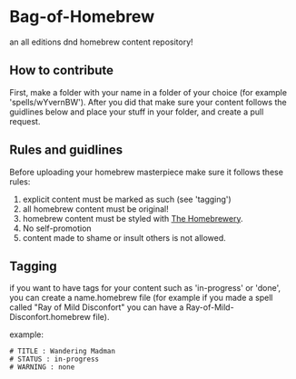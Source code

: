 # Bag-of-Homebrew
an all editions dnd homebrew content repository!

## How to contribute 
First, make a folder with your name in a folder of your choice (for example 'spells/wYvernBW'). After you did that make sure your content follows the guidlines below and place your stuff in your folder, and create a pull request. 

## Rules and guidlines
Before uploading your homebrew masterpiece make sure it follows these rules:
1. explicit content must be marked as such (see 'tagging')
2. all homebrew content must be original!
3. homebrew content must be styled with [The Homebrewery](https://homebrewery.naturalcrit.com/).
4. No self-promotion 
5. content made to shame or insult others is not allowed.

## Tagging
if you want to have tags for your content such as 'in-progress' or 'done', you can create a name.homebrew file (for example if you made a spell called "Ray of Mild Disconfort" you can have a Ray-of-Mild-Disconfort.homebrew file).

example:

``` 
# TITLE : Wandering Madman
# STATUS : in-progress
# WARNING : none
```

